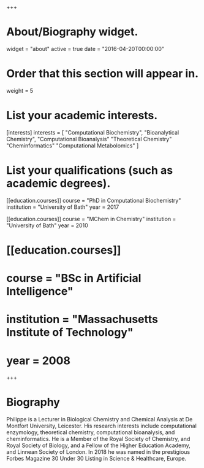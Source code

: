 +++
# About/Biography widget.
widget = "about"
active = true
date = "2016-04-20T00:00:00"

# Order that this section will appear in.
weight = 5

# List your academic interests.
[interests]
  interests = [
    "Computational Biochemistry",
    "Bioanalytical Chemistry",
    "Computational Bioanalysis"
    "Theoretical Chemistry"
    "Cheminformatics"
    "Computational Metabolomics"
  ]

# List your qualifications (such as academic degrees).
[[education.courses]]
  course = "PhD in Computational Biochemistry"
  institution = "University of Bath"
  year = 2017

[[education.courses]]
  course = "MChem in Chemistry"
  institution = "University of Bath"
  year = 2010

# [[education.courses]]
#  course = "BSc in Artificial Intelligence"
#  institution = "Massachusetts Institute of Technology"
#  year = 2008
 
+++

# Biography

Philippe is a Lecturer in Biological Chemistry and Chemical Analysis at De Montfort University, Leicester. His research interests include computational enzymology, theoretical chemistry, computational bioanalysis, and cheminformatics. He is a Member of the Royal Society of Chemistry, and Royal Society of Biology, and a Fellow of the Higher Education Academy, and Linnean Society of London. In 2018 he was named in the prestigious Forbes Magazine 30 Under 30 Listing in Science & Healthcare, Europe.

